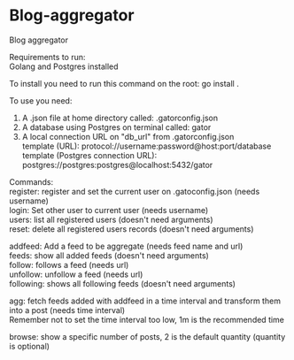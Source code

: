 # Blog-aggregator

Blog aggregator  

Requirements to run:  
Golang and Postgres installed  

To install you need to run this command on the root: go install .  

To use you need:
1. A .json file at home directory called: .gatorconfig.json  
2. A database using Postgres on terminal called: gator  
3. A local connection URL on "db_url" from .gatorconfig.json  
template (URL): protocol://username:password@host:port/database  
template (Postgres connection URL): postgres://postgres:postgres@localhost:5432/gator  

Commands:  
register: register and set the current user on .gatoconfig.json (needs username)  
login: Set other user to current user (needs username)  
users: list all registered users (doesn't need arguments)  
reset: delete all registered users records (doesn't need arguments)  

addfeed: Add a feed to be aggregate (needs feed name and url)  
feeds: show all added feeds (doesn't need arguments)  
follow: follows a feed (needs url)  
unfollow: unfollow a feed (needs url)  
following: shows all following feeds (doesn't need arguments)  

agg: fetch feeds added with addfeed in a time interval and transform them into a post (needs time interval)  
Remember not to set the time interval too low, 1m is the recommended time  

browse: show a specific number of posts, 2 is the default quantity (quantity is optional)  
